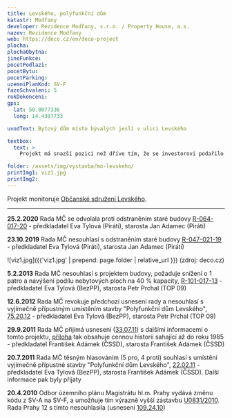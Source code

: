 ```yaml
---
title: Levského, polyfunkční dům
katastr: Modřany
developer: Rezidence Modřany, s.r.o. / Property House, a.s.
nazev: Rezidence Modřany
web: https://deco.cz/en/deco-project
plocha:
plochaObytna:
jineFunkce:
pocetPodlazi:
pocetBytu:
pocetParking:
uzemniPlanKod: SV-F
fazeSchvaleni: 5
rokDokonceni: 
gps:
  lat: 50.0077336
  long: 14.4307733

uvodText: Bytový dům místo bývalých jeslí v ulici Levského

textbox:
  text: >
    Projekt má snazší pozici než dříve tím, že se investorovi podařilo protlačit změnů kódu územního plánu a následně se rozvolnila i definice kódu SV. Přesto s tímto zahuštěním sídliště nesouhlasíme. Původní nízká budova byla realizována jako prvek občanské vybavenosti. Stavba způsobí ještě větší komplikace v dopravě a zatíží sousední mateřskou školu.

folder: /assets/img/vystavba/mo-levskeho/
printImg1: viz1.jpg
printImg2: 
---
```


Projekt monitoruje [Občanské sdružení Levského](https://www.sites.google.com/site/oslevskeho/).

- - -
**25.2.2020** Rada MČ se odvolala proti odstraněním staré budovy [R-064-017-20](https://www.praha12.cz/assets/File.ashx?id_org=80112&id_dokumenty=75340) - předkladatel Eva Tylová (Piráti), starosta Jan Adamec (Piráti)

**23.10.2019** Rada MČ nesouhlasí s odstraněním staré budovy [R-047-021-19](https://www.praha12.cz/assets/File.ashx?id_org=80112&id_dokumenty=72918) - předkladatel Eva Tylová (Piráti), starosta Jan Adamec (Piráti)

![viz1.jpg]({{'viz1.jpg' | prepend: page.folder | relative_url }})
(zdroj: deco.cz)

**5.2.2013** Rada MČ nesouhlasí s projektem budovy, požaduje snížení o 1 patro a navýšení podílu nebytových ploch na 40 % kapacity,  [R-101-017-13](https://www.praha12.cz/assets/File.ashx?id_org=80112&id_dokumenty=27193) - předkladatel Eva Tylová (BezPP), starosta Petr Prchal (TOP 09)

**12.6.2012** Rada MČ revokuje předchozí usnesení rady a nesouhlasí s vyjímečně přípustným umístěním stavby "Polyfunkční dům Levského",  [75.20.12](https://www.praha12.cz/assets/File.ashx?id_org=80112&id_dokumenty=23288) - předkladatel Eva Tylová (BezPP), starosta Petr Prchal (TOP 09)

**29.9.2011** Rada MČ přijímá usnesení ([33.07.11](https://www.praha12.cz/VismoOnline_ActionScripts/File.aspx?id_org=80112&id_dokumenty=18125)) s dalšími informacemi o tomto projektu, [příloha](https://www.praha12.cz/VismoOnline_ActionScripts/File.aspx?id_org=80112&id_dokumenty=18124) tak obsahuje cennou historii sahající až do roku 1985 - předkladatel František Adámek (ČSSD), starosta František Adámek (ČSSD)

**20.7.2011** Rada MČ těsným hlasováním (5 pro, 4 proti) souhlasí s umístění vyjímečně přípustné stavby "Polyfunkční dům Levského",  [22.02.11](https://www.praha12.cz/VismoOnline_ActionScripts/File.aspx?id_org=80112&id_dokumenty=23331&n=22%2D02%2D11%2Dusneseni%2Dpdf) - předkladatel Eva Tylová (BezPP), starosta František Adámek (ČSSD). Další informace pak byly přijaty

**20.4.2010** Odbor územního plánu Magistrátu hl.m. Prahy vydává změnu kódu z SV-A na SV-F, a umožňuje tím výrazně vyšší zástavbu  [U0831/2010](https://app.iprpraha.cz/napp/zmeny/?cislotxt=U0831&featureexist=1&action=view&presenter=Articlezmenyupravy). Rada Prahy 12 s tímto nesouhlasila (usnesení [109.24.10](https://www.praha12.cz/VismoOnline_ActionScripts/File.aspx?id_org=80112&id_dokumenty=5809))
